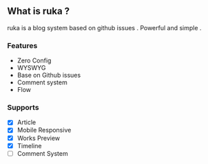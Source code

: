 ## What is ruka ?

ruka is a blog system based on github issues . Powerful and simple .

### Features

- Zero Config
- WYSWYG
- Base on Github issues
- Comment system
- Flow

### Supports

- [X] Article
- [X] Mobile Responsive
- [X] Works Preview
- [X] Timeline
- [ ] Comment System
